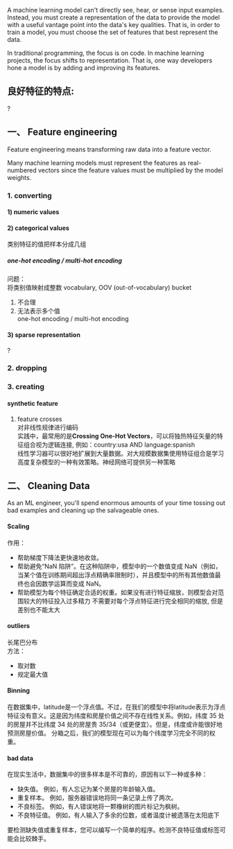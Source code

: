 A machine learning model can't directly see, hear, or sense input examples. Instead, you must create a representation of the data to provide the model with a useful vantage point into the data's key qualities. That is, in order to train a model, you must choose the set of features that best represent the data.

In traditional programming, the focus is on code. In machine learning projects, the focus shifts to representation. That is, one way developers hone a model is by adding and improving its features.

## 良好特征的特点:  
?

## 一、 Feature engineering
Feature engineering means transforming raw data into a feature vector.

Many machine learning models must represent the features as real-numbered vectors since the feature values must be multiplied by the model weights.

### 1. converting
#### 1) numeric values

#### 2) categorical values
类别特征的值把样本分成几组
##### one-hot encoding /  multi-hot encoding
问题：  
将类别值映射成整数 vocabulary, OOV (out-of-vocabulary) bucket
1. 不合理 
2. 无法表示多个值  
one-hot encoding /  multi-hot encoding

#### 3) sparse representation  
?

### 2. dropping

### 3. creating
#### synthetic feature
1. feature crosses  
对非线性规律进行编码  
实践中，最常用的是**Crossing One-Hot Vectors**，可以将独热特征矢量的特征组合视为逻辑连接, 例如：country:usa AND language:spanish  
线性学习器可以很好地扩展到大量数据。对大规模数据集使用特征组合是学习高度复杂模型的一种有效策略。神经网络可提供另一种策略


## 二、 Cleaning Data
As an ML engineer, you'll spend enormous amounts of your time tossing out bad examples and cleaning up the salvageable ones.

#### Scaling
作用：  
- 帮助梯度下降法更快速地收敛。
- 帮助避免“NaN 陷阱”。在这种陷阱中，模型中的一个数值变成 NaN（例如，当某个值在训练期间超出浮点精确率限制时），并且模型中的所有其他数值最终也会因数学运算而变成 NaN。
- 帮助模型为每个特征确定合适的权重。如果没有进行特征缩放，则模型会对范围较大的特征投入过多精力
不需要对每个浮点特征进行完全相同的缩放, 但是差别也不能太大

#### outliers
长尾巴分布  
方法：  
- 取对数
- 规定最大值

#### Binning
在数据集中，latitude是一个浮点值。不过，在我们的模型中将latitude表示为浮点特征没有意义。这是因为纬度和房屋价值之间不存在线性关系。例如，纬度 35 处的房屋并不比纬度 34 处的房屋贵 35/34（或更便宜）。但是，纬度或许能很好地预测房屋价值。
分箱之后，我们的模型现在可以为每个纬度学习完全不同的权重。

#### bad data
在现实生活中，数据集中的很多样本是不可靠的，原因有以下一种或多种：

- 缺失值。 例如，有人忘记为某个房屋的年龄输入值。
- 重复样本。 例如，服务器错误地将同一条记录上传了两次。
- 不良标签。 例如，有人错误地将一颗橡树的图片标记为枫树。
- 不良特征值。 例如，有人输入了多余的位数，或者温度计被遗落在太阳底下

要检测缺失值或重复样本，您可以编写一个简单的程序。检测不良特征值或标签可能会比较棘手。




